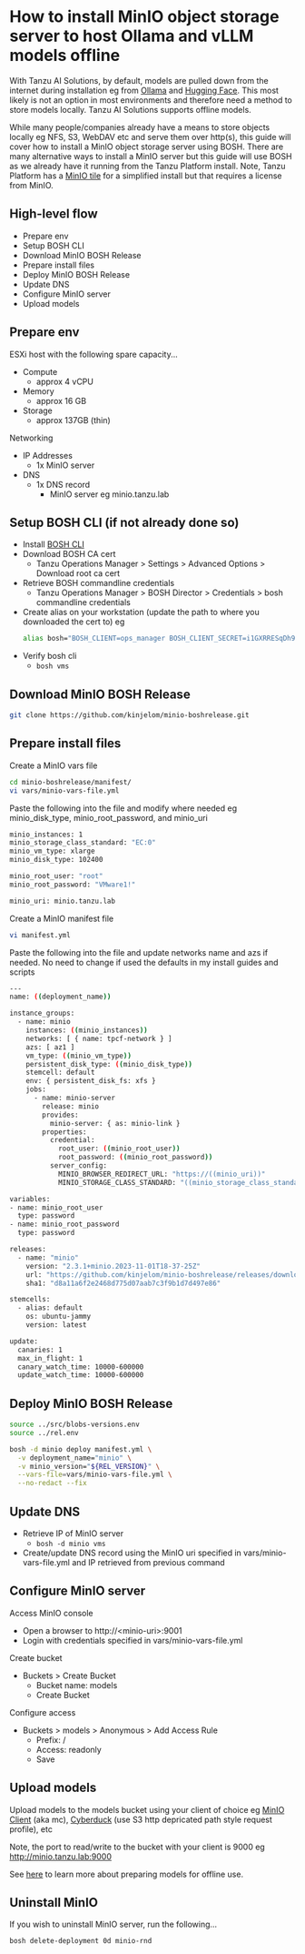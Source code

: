 # How to install MinIO object storage server to host Ollama and vLLM models offline

With Tanzu AI Solutions, by default, models are pulled down from the internet during installation eg from [Ollama](https://ollama.com/) and [Hugging Face](https://huggingface.co/). This most likely is not an option in most environments and therefore need a method to store models locally. Tanzu AI Solutions supports offline models. 

While many people/companies already have a means to store objects locally eg NFS, S3, WebDAV etc and serve them over http(s), this guide will cover how to install a MinIO object storage server using BOSH. There are many alternative ways to install a MinIO server but this guide will use BOSH as we already have it running from the Tanzu Platform install. Note, Tanzu Platform has a [MinIO tile](https://support.broadcom.com/group/ecx/productdownloads?subfamily=Minio%20Internal%20Blobstore%20for%20VMware%20Tanzu) for a simplified install but that requires a license from MinIO.  


## High-level flow
- Prepare env
- Setup BOSH CLI
- Download MinIO BOSH Release
- Prepare install files
- Deploy MinIO BOSH Release
- Update DNS
- Configure MinIO server
- Upload models


## Prepare env
ESXi host with the following spare capacity...
- Compute
  - approx 4 vCPU
- Memory
  - approx 16 GB
- Storage
  - approx 137GB (thin)

Networking
  - IP Addresses
    - 1x MinIO server
  - DNS
    - 1x DNS record
      - MinIO server eg minio.tanzu.lab
  

## Setup BOSH CLI (if not already done so)
- Install [BOSH CLI](https://bosh.io/docs/cli-v2-install/)
- Download BOSH CA cert
  - Tanzu Operations Manager > Settings > Advanced Options > Download root ca cert
- Retrieve BOSH commandline credentials
  - Tanzu Operations Manager > BOSH Director > Credentials > bosh commandline credentials
- Create alias on your workstation (update the path to where you downloaded the cert to) eg
    ```bash
  alias bosh="BOSH_CLIENT=ops_manager BOSH_CLIENT_SECRET=i1GXRRESqDh9Iddtovvx_qCA2Lqyzvab BOSH_CA_CERT=/home/tanzu/root_ca_certificate BOSH_ENVIRONMENT=10.0.70.11 bosh "
    ```
- Verify bosh cli
  - `bosh vms`

## Download MinIO BOSH Release
```bash
git clone https://github.com/kinjelom/minio-boshrelease.git
```

## Prepare install files
Create a MinIO vars file
```bash
cd minio-boshrelease/manifest/
vi vars/minio-vars-file.yml
```

Paste the following into the file and modify where needed eg minio_disk_type, minio_root_password, and minio_uri
```bash
minio_instances: 1
minio_storage_class_standard: "EC:0"
minio_vm_type: xlarge
minio_disk_type: 102400

minio_root_user: "root"
minio_root_password: "VMware1!"

minio_uri: minio.tanzu.lab
```

Create a MinIO manifest file
```bash
vi manifest.yml
```

Paste the following into the file and update networks name and azs if needed. No need to change if used the defaults in my install guides and scripts
```bash
---
name: ((deployment_name))

instance_groups:
  - name: minio
    instances: ((minio_instances))
    networks: [ { name: tpcf-network } ]
    azs: [ az1 ]
    vm_type: ((minio_vm_type))
    persistent_disk_type: ((minio_disk_type))
    stemcell: default
    env: { persistent_disk_fs: xfs }
    jobs:
      - name: minio-server
        release: minio
        provides:
          minio-server: { as: minio-link }
        properties:
          credential:
            root_user: ((minio_root_user))
            root_password: ((minio_root_password))
          server_config:
            MINIO_BROWSER_REDIRECT_URL: "https://((minio_uri))"
            MINIO_STORAGE_CLASS_STANDARD: "((minio_storage_class_standard))"

variables:
- name: minio_root_user
  type: password
- name: minio_root_password
  type: password

releases:
  - name: "minio"
    version: "2.3.1+minio.2023-11-01T18-37-25Z"
    url: "https://github.com/kinjelom/minio-boshrelease/releases/download/v2.3.1+minio.2023-11-01T18-37-25Z/minio-boshrelease-2.3.1+minio.2023-11-01T18-37-25Z.tgz"
    sha1: "d8a11a6f2e2468d775d07aab7c3f9b1d7d497e86"

stemcells:
  - alias: default
    os: ubuntu-jammy
    version: latest

update:
  canaries: 1
  max_in_flight: 1
  canary_watch_time: 10000-600000
  update_watch_time: 10000-600000
```


## Deploy MinIO BOSH Release


```bash
source ../src/blobs-versions.env
source ../rel.env

bosh -d minio deploy manifest.yml \
  -v deployment_name="minio" \
  -v minio_version="${REL_VERSION}" \
  --vars-file=vars/minio-vars-file.yml \
  --no-redact --fix
```

## Update DNS
- Retrieve IP of MinIO server
  - `bosh -d minio vms`
- Create/update DNS record using the MinIO uri specified in vars/minio-vars-file.yml and IP retrieved from previous command


## Configure MinIO server
Access MinIO console
- Open a browser to http://\<minio-uri\>:9001
- Login with credentials specified in vars/minio-vars-file.yml 

Create bucket
- Buckets > Create Bucket
  - Bucket name: models
  - Create Bucket

Configure access
- Buckets > models > Anonymous > Add Access Rule
  - Prefix: /
  - Access: readonly
  - Save

## Upload models
Upload models to the models bucket using your client of choice eg [MinIO Client](https://min.io/docs/minio/linux/reference/minio-mc.html) (aka mc), [Cyberduck](https://cyberduck.io/) (use S3 http depricated path style request profile), etc 

Note, the port to read/write to the bucket with your client is 9000 eg http://minio.tanzu.lab:9000

See [here](https://techdocs.broadcom.com/us/en/vmware-tanzu/platform-services/genai-on-tanzu-platform-for-cloud-foundry/10-0/ai-cf/tutorials-offline-model-support.html) to learn more about preparing models for offline use.

## Uninstall MinIO
If you wish to uninstall MinIO server, run the following...
```bash
bosh delete-deployment 0d minio-rnd
```

